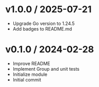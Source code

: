 
v1.0.0 / 2025-07-21
==================

  * Upgrade Go version to 1.24.5
  * Add badges to README.md

v0.1.0 / 2024-02-28
==================

  * Improve README
  * Implement Group and unit tests
  * Initialize module
  * Initial commit
